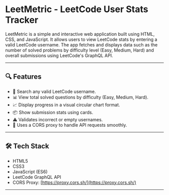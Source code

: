 # LeetMetric - LeetCode User Stats Tracker

LeetMetric is a simple and interactive web application built using HTML, CSS, and JavaScript. It allows users to view LeetCode stats by entering a valid LeetCode username. The app fetches and displays data such as the number of solved problems by difficulty level (Easy, Medium, Hard) and overall submissions using LeetCode's GraphQL API.

---

## 🔍 Features

- 🔎 Search any valid LeetCode username.
- 📊 View total solved questions by difficulty (Easy, Medium, Hard).
- 📈 Display progress in a visual circular chart format.
- 📦 Show submission stats using cards.
- ⚠️ Validates incorrect or empty usernames.
- 🧩 Uses a CORS proxy to handle API requests smoothly.

---

## 🛠️ Tech Stack

- HTML5
- CSS3
- JavaScript (ES6)
- LeetCode GraphQL API
- CORS Proxy: [https://proxy.cors.sh/](https://proxy.cors.sh/)

---
